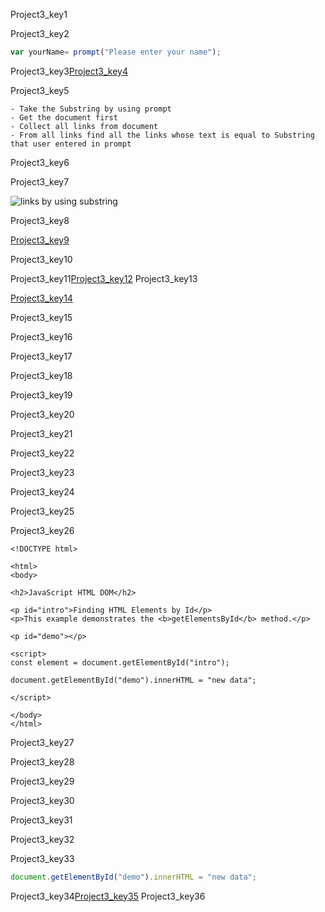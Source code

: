 Project3_key1


Project3_key2


```javascript
var yourName= prompt("Please enter your name");
```

Project3_key3[Project3_key4](https://www.w3schools.com/jsref/met_win_prompt.asp)


Project3_key5


    - Take the Substring by using prompt
    - Get the document first
    - Collect all links from document
    - From all links find all the links whose text is equal to Substring that user entered in prompt

Project3_key6


Project3_key7


![links by using substring](https://lh6.googleusercontent.com/8j7X_fFROpVQo5zZ9IH2Vnqi1lmC3hffi5cyf4WYVdZ8ORIqJ_3Dfui4_syghC5k1O8nMBSZvsOJbMWqymzpiywkNxxX3KhEVIZihOr7v3gwCkQYWmi2Q2UOy3lcR8MozeK0dift)

Project3_key8


[Project3_key9](https://www.w3schools.com/tags/att_script_src.asp)


Project3_key10


Project3_key11[Project3_key12](https://drive.google.com/file/d/1pc4Q-8BxoBZg4blNdMiRoAGNY7Qr6K27/view?usp=sharing)
Project3_key13

[Project3_key14](https://github.com/vknayak/JS-projects/tree/main/A%20small%20exercise)


Project3_key15


Project3_key16


Project3_key17


Project3_key18

 
Project3_key19


Project3_key20


Project3_key21


Project3_key22


Project3_key23


Project3_key24


Project3_key25


Project3_key26


```
<!DOCTYPE html>

<html>
<body>

<h2>JavaScript HTML DOM</h2>

<p id="intro">Finding HTML Elements by Id</p>
<p>This example demonstrates the <b>getElementsById</b> method.</p>

<p id="demo"></p>

<script>
const element = document.getElementById("intro");

document.getElementById("demo").innerHTML = "new data";

</script>

</body>
</html>

```
Project3_key27


Project3_key28


Project3_key29


Project3_key30


Project3_key31


Project3_key32


Project3_key33


```javascript
document.getElementById("demo").innerHTML = "new data";
```

Project3_key34[Project3_key35](https://www.w3schools.com/js/js_htmldom_elements.asp)
Project3_key36